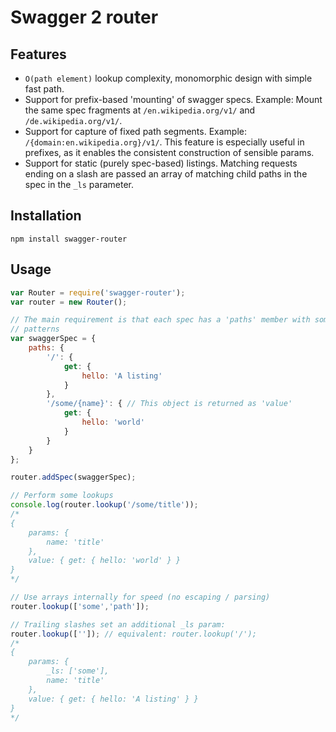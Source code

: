 # Swagger 2 router

## Features
- `O(path element)` lookup complexity, monomorphic design with simple fast path.
- Support for prefix-based 'mounting' of swagger specs. Example: Mount the
    same spec fragments at `/en.wikipedia.org/v1/` and
    `/de.wikipedia.org/v1/`.
- Support for capture of fixed path segments. Example:
    `/{domain:en.wikipedia.org}/v1/`. This feature is especially useful in
    prefixes, as it enables the consistent construction of sensible params.
- Support for static (purely spec-based) listings. Matching requests ending on
    a slash are passed an array of matching child paths in the spec in the
    `_ls` parameter.

## Installation
`npm install swagger-router`

## Usage
```javascript
var Router = require('swagger-router');
var router = new Router();

// The main requirement is that each spec has a 'paths' member with some URL
// patterns
var swaggerSpec = {
    paths: {
        '/': {
            get: {
                hello: 'A listing'
            }
        },
        '/some/{name}': { // This object is returned as 'value'
            get: {
                hello: 'world'
            }
        }
    }
};

router.addSpec(swaggerSpec);

// Perform some lookups
console.log(router.lookup('/some/title'));
/* 
{
    params: {
        name: 'title'
    },
    value: { get: { hello: 'world' } }
}
*/

// Use arrays internally for speed (no escaping / parsing)
router.lookup(['some','path']);

// Trailing slashes set an additional _ls param:
router.lookup(['']); // equivalent: router.lookup('/'); 
/*
{
    params: {
        _ls: ['some'],
        name: 'title'
    },
    value: { get: { hello: 'A listing' } }
}
*/

```
